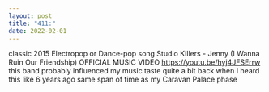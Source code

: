 ```yaml
---
layout: post
title: "411:"
date: 2022-02-01
---
```


classic 2015 Electropop or Dance-pop song
 Studio Killers - Jenny (I Wanna Ruin Our Friendship) OFFICIAL MUSIC VIDEO
https://youtu.be/hyj4JFSErrw 
this band probably influenced my music taste quite a bit back when I heard this like 6 years ago
same span of time as my Caravan Palace phase
